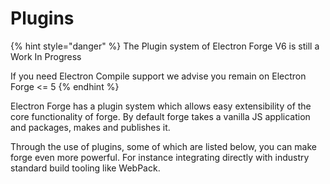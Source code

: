 # Plugins

{% hint style="danger" %}
The Plugin system of Electron Forge V6 is still a Work In Progress

If you need Electron Compile support we advise you remain on Electron Forge &lt;= 5
{% endhint %}

Electron Forge has a plugin system which allows easy extensibility of the core functionality of forge. By default forge takes a vanilla JS application and packages, makes and publishes it.

Through the use of plugins, some of which are listed below, you can make forge even more powerful. For instance integrating directly with industry standard build tooling like WebPack.

